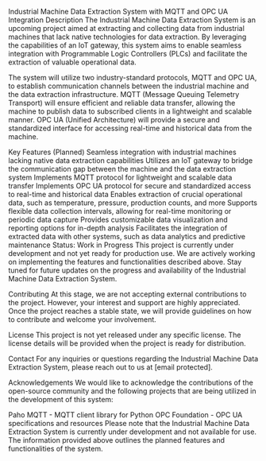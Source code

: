 Industrial Machine Data Extraction System with MQTT and OPC UA Integration
Description
The Industrial Machine Data Extraction System is an upcoming project aimed at extracting and collecting data from industrial machines that lack native technologies for data extraction. By leveraging the capabilities of an IoT gateway, this system aims to enable seamless integration with Programmable Logic Controllers (PLCs) and facilitate the extraction of valuable operational data.

The system will utilize two industry-standard protocols, MQTT and OPC UA, to establish communication channels between the industrial machine and the data extraction infrastructure. MQTT (Message Queuing Telemetry Transport) will ensure efficient and reliable data transfer, allowing the machine to publish data to subscribed clients in a lightweight and scalable manner. OPC UA (Unified Architecture) will provide a secure and standardized interface for accessing real-time and historical data from the machine.

Key Features (Planned)
Seamless integration with industrial machines lacking native data extraction capabilities
Utilizes an IoT gateway to bridge the communication gap between the machine and the data extraction system
Implements MQTT protocol for lightweight and scalable data transfer
Implements OPC UA protocol for secure and standardized access to real-time and historical data
Enables extraction of crucial operational data, such as temperature, pressure, production counts, and more
Supports flexible data collection intervals, allowing for real-time monitoring or periodic data capture
Provides customizable data visualization and reporting options for in-depth analysis
Facilitates the integration of extracted data with other systems, such as data analytics and predictive maintenance
Status: Work in Progress
This project is currently under development and not yet ready for production use. We are actively working on implementing the features and functionalities described above. Stay tuned for future updates on the progress and availability of the Industrial Machine Data Extraction System.

Contributing
At this stage, we are not accepting external contributions to the project. However, your interest and support are highly appreciated. Once the project reaches a stable state, we will provide guidelines on how to contribute and welcome your involvement.

License
This project is not yet released under any specific license. The license details will be provided when the project is ready for distribution.

Contact
For any inquiries or questions regarding the Industrial Machine Data Extraction System, please reach out to us at [email protected].

Acknowledgements
We would like to acknowledge the contributions of the open-source community and the following projects that are being utilized in the development of this system:

Paho MQTT - MQTT client library for Python
OPC Foundation - OPC UA specifications and resources
Please note that the Industrial Machine Data Extraction System is currently under development and not available for use. The information provided above outlines the planned features and functionalities of the system.

